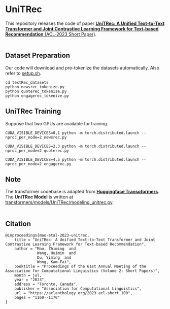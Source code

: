 # UniTRec
This repository releases the code of paper [**UniTRec: A Unified Text-to-Text Transformer and Joint Contrastive Learning Framework for Text-based Recommendation** (ACL-2023 Short Paper)](https://aclanthology.org/2023.acl-short.100.pdf).
<br/><br/>


## Dataset Preparation
Our code will download and pre-tokenize the datasets automatically. Also refer to [setup.sh](https://github.com/Veason-silverbullet/UniTRec/blob/master/setup.sh).
<pre><code>cd textRec_datasets
python newsrec_tokenize.py
python quoterec_tokenize.py
python engagerec_tokenize.py</code></pre>


## UniTRec Training
Suppose that two GPUs are available for training.
<pre><code>CUDA_VISIBLE_DEVICES=0,1 python -m torch.distributed.launch --nproc_per_node=2 newsrec.py</code></pre>
<pre><code>CUDA_VISIBLE_DEVICES=2,3 python -m torch.distributed.launch --nproc_per_node=2 quoterec.py</code></pre>
<pre><code>CUDA_VISIBLE_DEVICES=4,5 python -m torch.distributed.launch --nproc_per_node=2 engagerec.py</code></pre>


## Note
The transformer codebase is adapted from [**Huggingface Transoformers**](https://github.com/huggingface/transformers). The **UniTRec Model** is written at [transformers/models/UniTRec/modeling_unitrec.py](https://github.com/Veason-silverbullet/UniTRec/blob/master/transformers/models/UniTRec/modeling_unitrec.py).
<br/><br/>


## Citation
```
@inproceedings{mao-etal-2023-unitrec,
    title = "UniTRec: A Unified Text-to-Text Transformer and Joint Contrastive Learning Framework for Text-based Recommendation",
    author = "Mao, Zhiming  and
              Wang, Huimin  and
              Du, Yiming  and
              Wong, Kam-Fai",
    booktitle = "Proceedings of the 61st Annual Meeting of the Association for Computational Linguistics (Volume 2: Short Papers)",
    month = jul,
    year = "2023",
    address = "Toronto, Canada",
    publisher = "Association for Computational Linguistics",
    url = "https://aclanthology.org/2023.acl-short.100",
    pages = "1160--1170"
}
```
